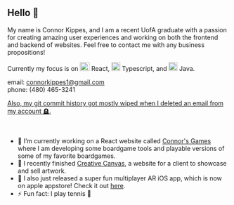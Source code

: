 ## Hello 👋

My name is Connor Kippes, and I am a recent UofA graduate with a passion for creating amazing user experiences and working on both the frontend and backend of websites. Feel free to contact me with any business propositions!<br>

Currently my focus is on <img width="22" height="20" alt="image" src="https://github.com/user-attachments/assets/5e004de6-1585-460e-9a67-bc65a6d9a2d3" /> React, <img width="20" height="20" alt="typescript" src="https://github.com/user-attachments/assets/c0c07292-920f-430e-9e5b-fae08cd5e2c3" /> Typescript, and <img width="20" height="20" alt="java_icon" src="https://github.com/user-attachments/assets/7c3371ea-b6cf-4e56-ae00-3f113329c2d1" /> Java.<br>

email: connorkippes1@gmail.com<br>
phone: (480) 465-3241<br>

<u>Also, my git commit history got mostly wiped when I deleted an email from my account 🪦.</u>


<br>

- 🔭 I’m currently working on a React website called [Connor's Games](https://www.connorsgames.com/) where I am developing some boardgame tools and playable versions of some of my favorite boardgames.
- 🎨 I recently finished [Creative Canvas](https://kaseycreativecanvas.com), a website for a client to showcase and sell artwork.
- 📱 I also just released a super fun multiplayer AR iOS app, which is now on apple appstore! Check it out [here](https://apps.apple.com/us/app/ar-wizard/id6737245994).
- ⚡ Fun fact: I play tennis 🎾

<!-- I'm going to learn <img width="20" height="20" alt="image" src="https://github.com/user-attachments/assets/889b89fe-de55-4bb2-9165-46333d8dac88" /> SpringBoot next!-->
